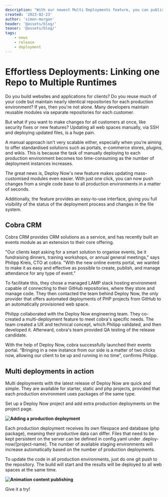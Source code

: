 ```yaml
---
description: "With our newest Multi Deployments feature, you can publish to multiple productive instances with a single Git Push. Read how we worked on this feature together with our customer Cobra CRM"
created: '2023-02-23'
author: 'simon-morgan'
header: '@assets/blog/'
teaser: '@assets/blog/'
tags:
    - news
    - release
    - deployment
---
```

# Effortless Deployments: Linking one Repo to Multiple Runtimes

Do you build websites and applications for clients? Do you reuse much of your code but maintain nearly identical repositories for each production environment? If yes, then you're not alone. Many developers maintain reusable modules via separate repositories for each customer.

But what if you want to make changes for all customers at once, like security fixes or new features? Updating all web spaces manually, via SSH and deploying updated files, is a huge pain.

A manual approach isn't very scalable either, especially when you’re aiming to offer standardised solutions such as portals, e-commerce stores, plugins, and wikis. This is because the task of manually deploying to each production environment becomes too time-consuming as the number of deployment instances increases.

The great news is, Deploy Now's new feature makes updating mass-customised modules even easier. With just one click, you can now push changes from a single code base to all production environments in a matter of seconds. 

Additionally, the feature provides an easy-to-use interface, giving you full visibility of the status of the deployment process and changes in the file system.

## Cobra CRM

Cobra CRM provides CRM solutions as a service, and has recently built an events module as an extension to their core offering. 

"Our clients kept asking for a smart solution to organise events, be it fundraising dinners, training workshops, or annual general meetings," says Philipp Kreis, CTO at cobra. "With the new online events portal, we wanted to make it as easy and effective as possible to create, publish, and manage attendance for any type of event." 

To facilitate this, they chose a managed LAMP stack hosting environment capable of connecting to their GitHub repositories, where they store and manage code. They then contacted the team behind Deploy Now, the only provider that offers automated deployments of PHP projects from GitHub to an automatically provisioned web space.

Philipp collaborated with the Deploy Now engineering team. They co-created a multi-deployment feature to meet cobra's specific needs. The team created a UX and technical concept, which Philipp validated, and then developed it. Afterward, cobra's team provided QA testing of the release candidate. 

With the help of Deploy Now, cobra successfully launched their events portal. “Bringing in a new instance from our side is a matter of two clicks now, allowing our client to be up and running in no time”, confirms Philipp. 

## Multi deployments in action

Multi deployments with the latest release of Deploy Now are quick and simple. They are available for starter, static and php projects, provided that each production environment uses packages of the same type. 

Set up a Deploy Now project and add extra production deployments on the project page. 

**![Adding a production deployment](/add-prod-deployment.png)**

Each production deployment receives its own filespace and database (php package), meaning their productive data can differ. Files that need to be kept persistent on the server can be defined in config.yaml under .deploy-now/[project-name]. The number of available staging environments will increase automatically based on the number of production deployments.

To update the code in all production environments, just do one git push to the repository. The build will start and the results will be deployed to all web spaces at the same time. 

**![Animation content publishing](/MultiDeployments.gif)**

Give it a try!








